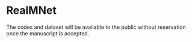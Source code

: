 # RealMNet
The codes and dataset will be available to the public without reservation once the manuscript is accepted.
